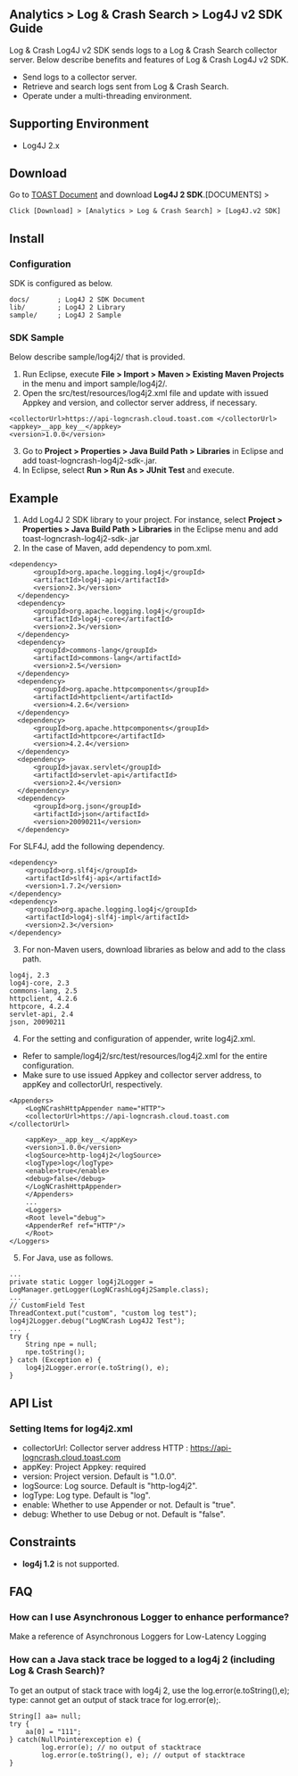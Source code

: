 ## Analytics > Log & Crash Search > Log4J v2 SDK Guide

Log & Crash Log4J v2 SDK sends logs to a Log & Crash Search collector server.
Below describe benefits and features of Log & Crash Log4J v2 SDK.

- Send logs to a collector server.
- Retrieve and search logs sent from Log & Crash Search.
- Operate under a multi-threading environment.

## Supporting Environment

- Log4J 2.x

## Download

Go to [TOAST Document](http://docs.toast.com/ja/Download/) and download **Log4J 2 SDK**.[DOCUMENTS] > 

```
Click [Download] > [Analytics > Log & Crash Search] > [Log4J.v2 SDK] 
```

## Install

### Configuration

SDK is configured as below.

```
docs/       ; Log4J 2 SDK Document
lib/        ; Log4J 2 Library
sample/     ; Log4J 2 Sample
```

### SDK Sample

Below describe sample/log4j2/ that is provided.

1. Run Eclipse, execute **File > Import > Maven > Existing Maven Projects** in the menu and import sample/log4j2/.
2. Open the src/test/resources/log4j2.xml file and update with issued Appkey and version, and collector server address, if necessary.

```
<collectorUrl>https://api-logncrash.cloud.toast.com </collectorUrl>
<appkey>__app_key__</appkey>
<version>1.0.0</version>
```

3. Go to **Project > Properties > Java Build Path > Libraries** in Eclipse and add toast-logncrash-log4j2-sdk-.jar.
4. In Eclipse, select **Run > Run As > JUnit Test** and execute.

## Example

1. Add Log4J 2 SDK library to your project.
For instance, select **Project > Properties > Java Build Path > Libraries** in the Eclipse menu and add toast-logncrash-log4j2-sdk-.jar
2. In the case of Maven, add dependency to pom.xml.


```
<dependency>
      <groupId>org.apache.logging.log4j</groupId>
      <artifactId>log4j-api</artifactId>
      <version>2.3</version>
  </dependency>
  <dependency>
      <groupId>org.apache.logging.log4j</groupId>
      <artifactId>log4j-core</artifactId>
      <version>2.3</version>
  </dependency>
  <dependency>
      <groupId>commons-lang</groupId>
      <artifactId>commons-lang</artifactId>
      <version>2.5</version>
  </dependency>
  <dependency>
      <groupId>org.apache.httpcomponents</groupId>
      <artifactId>httpclient</artifactId>
      <version>4.2.6</version>
  </dependency>
  <dependency>
      <groupId>org.apache.httpcomponents</groupId>
      <artifactId>httpcore</artifactId>
      <version>4.2.4</version>
  </dependency>
  <dependency>
      <groupId>javax.servlet</groupId>
      <artifactId>servlet-api</artifactId>
      <version>2.4</version>
  </dependency>
  <dependency>
      <groupId>org.json</groupId>
      <artifactId>json</artifactId>
      <version>20090211</version>
  </dependency>
```

For SLF4J, add the following dependency.

```
<dependency>
    <groupId>org.slf4j</groupId>
    <artifactId>slf4j-api</artifactId>
    <version>1.7.2</version>
</dependency>
<dependency>
    <groupId>org.apache.logging.log4j</groupId>
    <artifactId>log4j-slf4j-impl</artifactId>
    <version>2.3</version>
</dependency>
```

3. For non-Maven users, download libraries as below and add to the class path.

```
log4j, 2.3
log4j-core, 2.3
commons-lang, 2.5
httpclient, 4.2.6
httpcore, 4.2.4
servlet-api, 2.4
json, 20090211
```

4. For the setting and configuration of appender, write log4j2.xml.
- Refer to sample/log4j2/src/test/resources/log4j2.xml for the entire configuration.
- Make sure to use issued Appkey and collector server address, to appKey and collectorUrl, respectively.

```
<Appenders>
	<LogNCrashHttpAppender name="HTTP">
	<collectorUrl>https://api-logncrash.cloud.toast.com </collectorUrl>

	<appKey>__app_key__</appKey>
	<version>1.0.0</version>
	<logSource>http-log4j2</logSource>
	<logType>log</logType>
	<enable>true</enable>
	<debug>false</debug>
	</LogNCrashHttpAppender>
	</Appenders>
	...
	<Loggers>
	<Root level="debug">
	<AppenderRef ref="HTTP"/>
	</Root>
</Loggers>
```

5. For Java, use as follows.

```
...
private static Logger log4j2Logger = LogManager.getLogger(LogNCrashLog4j2Sample.class);
...
// CustomField Test
ThreadContext.put("custom", "custom log test");
log4j2Logger.debug("LogNCrash Log4J2 Test");
...
try {
	String npe = null;
	npe.toString();
} catch (Exception e) {
	log4j2Logger.error(e.toString(), e);
}
```

## API List

### Setting Items for log4j2.xml

- collectorUrl: Collector server address
  HTTP : https://api-logncrash.cloud.toast.com
- appKey: Project Appkey: required
- version: Project version. Default is "1.0.0".
- logSource: Log source. Default is "http-log4j2".
- logType: Log type. Default is "log".
- enable: Whether to use Appender or not. Default is "true".
- debug: Whether to use Debug or not. Default is "false".


## Constraints

- **log4j 1.2** is not supported.  

## FAQ

### How can I use Asynchronous Logger to enhance performance?

Make a reference of Asynchronous Loggers for Low-Latency Logging

### How can a Java stack trace be logged to a log4j 2 (including Log & Crash Search)?
To get an output of stack trace with log4j 2, use the log.error(e.toString(),e); type: cannot get an output of stack trace for log.error(e);.  


```
String[] aa= null;
try {
	aa[0] = "111";
} catch(NullPointerexception e) {
		log.error(e); // no output of stacktrace
		log.error(e.toString(), e); // output of stacktrace
}
```
